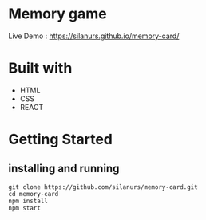 # Memory game 
Live Demo :  https://silanurs.github.io/memory-card/
# Built with
* HTML
* CSS
* REACT
# Getting Started
## installing and running
```
git clone https://github.com/silanurs/memory-card.git
cd memory-card
npm install
npm start
```

